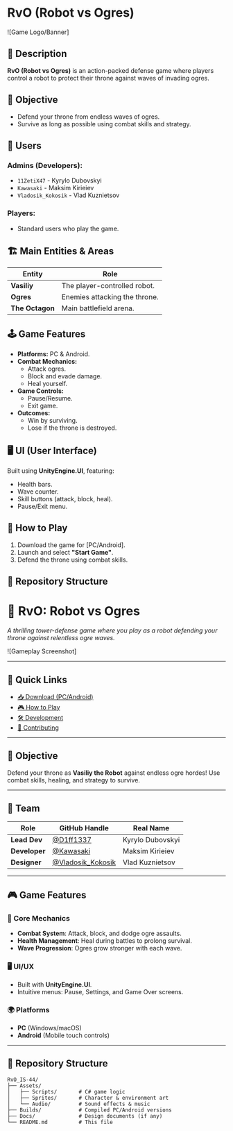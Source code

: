 # RvO (Robot vs Ogres)  

![Game Logo/Banner] <!-- Add an image if available -->  

## 📝 Description  
**RvO (Robot vs Ogres)** is an action-packed defense game where players control a robot to protect their throne against waves of invading ogres.  

## 🎯 Objective  
- Defend your throne from endless waves of ogres.  
- Survive as long as possible using combat skills and strategy.  

## 👥 Users  
### **Admins (Developers):**  
- `11ZetiX47` - Kyrylo Dubovskyi  
- `Kawasaki` - Maksim Kirieiev  
- `Vladosik_Kokosik` - Vlad Kuznietsov  

### **Players:**  
- Standard users who play the game.  

## 🏗️ Main Entities & Areas  
| Entity       | Role                          |  
|--------------|-------------------------------|  
| **Vasiliy**  | The player-controlled robot.  |  
| **Ogres**    | Enemies attacking the throne. |  
| **The Octagon** | Main battlefield arena.    |  

## 🕹️ Game Features  
- **Platforms:** PC & Android.  
- **Combat Mechanics:**  
  - Attack ogres.  
  - Block and evade damage.  
  - Heal yourself.  
- **Game Controls:**  
  - Pause/Resume.  
  - Exit game.  
- **Outcomes:**  
  - Win by surviving.  
  - Lose if the throne is destroyed.  

## 🖥️ UI (User Interface)  
Built using **UnityEngine.UI**, featuring:  
- Health bars.  
- Wave counter.  
- Skill buttons (attack, block, heal).  
- Pause/Exit menu.  

## 🚀 How to Play  
1. Download the game for [PC/Android]. <!-- Add download links if available -->  
2. Launch and select **"Start Game"**.  
3. Defend the throne using combat skills.  

## 📂 Repository Structure  

# 🏰 RvO: Robot vs Ogres  
*A thrilling tower-defense game where you play as a robot defending your throne against relentless ogre waves.*  

![Gameplay Screenshot] <!-- Add a screenshot from your repo if available -->  

---

## 📌 Quick Links  
- [📥 Download (PC/Android)](#-download)  
- [🎮 How to Play](#-how-to-play)  
- [🛠️ Development](#%EF%B8%8F-development)  
- [🤝 Contributing](#-contributing)  

---

## 🎯 Objective  
Defend your throne as **Vasiliy the Robot** against endless ogre hordes! Use combat skills, healing, and strategy to survive.  

---

## 👥 Team  
| Role          | GitHub Handle       | Real Name          |  
|---------------|---------------------|--------------------|  
| **Lead Dev**  | [@D1ff1337](https://github.com/D1ff1337) | Kyrylo Dubovskyi   |  
| **Developer** | [@Kawasaki](https://github.com/Kawasaki)  | Maksim Kirieiev    |  
| **Designer**  | [@Vladosik_Kokosik](https://github.com/Vladosik_Kokosik) | Vlad Kuznietsov |  

---

## 🎮 Game Features  
### 🔧 Core Mechanics  
- **Combat System**: Attack, block, and dodge ogre assaults.  
- **Health Management**: Heal during battles to prolong survival.  
- **Wave Progression**: Ogres grow stronger with each wave.  

### 🖥️ UI/UX  
- Built with **UnityEngine.UI**.  
- Intuitive menus: Pause, Settings, and Game Over screens.  

### 🌍 Platforms  
- **PC** (Windows/macOS)  
- **Android** (Mobile touch controls)  

---

## 📂 Repository Structure  
```plaintext
RvO_IS-44/  
├── Assets/  
│   ├── Scripts/       # C# game logic  
│   ├── Sprites/       # Character & environment art  
│   └── Audio/         # Sound effects & music  
├── Builds/            # Compiled PC/Android versions  
├── Docs/              # Design documents (if any)  
└── README.md          # This file  
